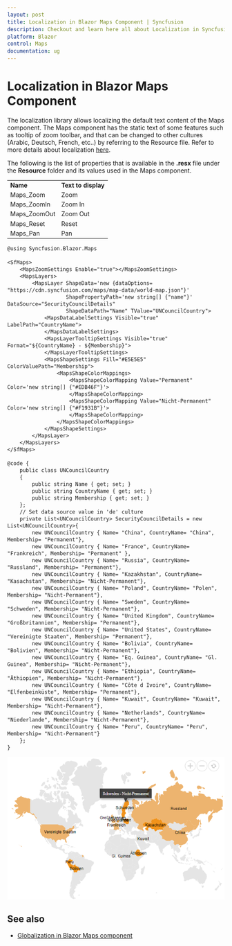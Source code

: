 ```yaml
---
layout: post
title: Localization in Blazor Maps Component | Syncfusion
description: Checkout and learn here all about Localization in Syncfusion Blazor Maps component and much more details.
platform: Blazor
control: Maps
documentation: ug
---
```


# Localization in Blazor Maps Component

The localization library allows localizing the default text content of the Maps component. The Maps component has the static text of some features such as tooltip of zoom toolbar, and that can be changed to other cultures (Arabic, Deutsch, French, etc..) by referring to the Resource file. Refer to more details about localization [here](https://blazor.syncfusion.com/documentation/common/localization/).

<!-- markdownlint-disable MD033 -->

The following is the list of properties that is available in the **.resx** file under the **Resource** folder and its values used in the Maps component.

<table>
<tr>
<td><b>Name</b></td>
<td><b>Text to display</b></td>
</tr>
<tr>
<td>Maps_Zoom</td>
<td>Zoom</td>
</tr>
<tr>
<td>Maps_ZoomIn</td>
<td>Zoom In</td>
</tr>
<tr>
<td>Maps_ZoomOut</td>
<td>Zoom Out</td>
</tr>
<tr>
<td>Maps_Reset</td>
<td>Reset</td>
</tr>
<tr>
<td>Maps_Pan</td>
<td>Pan</td>
</tr>
</table>

```cshtml
@using Syncfusion.Blazor.Maps

<SfMaps>
    <MapsZoomSettings Enable="true"></MapsZoomSettings>
    <MapsLayers>
        <MapsLayer ShapeData='new {dataOptions= "https://cdn.syncfusion.com/maps/map-data/world-map.json"}'
                   ShapePropertyPath='new string[] {"name"}' DataSource="SecurityCouncilDetails"
                   ShapeDataPath="Name" TValue="UNCouncilCountry">
            <MapsDataLabelSettings Visible="true" LabelPath="CountryName">
            </MapsDataLabelSettings>
            <MapsLayerTooltipSettings Visible="true" Format="${CountryName} - ${Membership}">
            </MapsLayerTooltipSettings>
            <MapsShapeSettings Fill="#E5E5E5" ColorValuePath="Membership">
                <MapsShapeColorMappings>
                    <MapsShapeColorMapping Value="Permanent" Color='new string[] {"#EDB46F"}'>
                    </MapsShapeColorMapping>
                    <MapsShapeColorMapping Value="Nicht-Permanent" Color='new string[] {"#F1931B"}'>
                    </MapsShapeColorMapping>
                </MapsShapeColorMappings>
            </MapsShapeSettings>
        </MapsLayer>
    </MapsLayers>
</SfMaps>

@code {
    public class UNCouncilCountry
    {
        public string Name { get; set; }
        public string CountryName { get; set; }
        public string Membership { get; set; }
    };
    // Set data source value in 'de' culture
    private List<UNCouncilCountry> SecurityCouncilDetails = new List<UNCouncilCountry>{
        new UNCouncilCountry { Name= "China", CountryName= "China", Membership= "Permanent"},
        new UNCouncilCountry { Name= "France", CountryName= "Frankreich", Membership= "Permanent" },
        new UNCouncilCountry { Name= "Russia", CountryName= "Russland", Membership= "Permanent"},
        new UNCouncilCountry { Name= "Kazakhstan", CountryName= "Kasachstan", Membership= "Nicht-Permanent"},
        new UNCouncilCountry { Name= "Poland", CountryName= "Polen", Membership= "Nicht-Permanent"},
        new UNCouncilCountry { Name= "Sweden", CountryName= "Schweden", Membership= "Nicht-Permanent"},
        new UNCouncilCountry { Name= "United Kingdom", CountryName= "Großbritannien", Membership= "Permanent"},
        new UNCouncilCountry { Name= "United States", CountryName= "Vereinigte Staaten", Membership= "Permanent"},
        new UNCouncilCountry { Name= "Bolivia", CountryName= "Bolivien", Membership= "Nicht-Permanent"},
        new UNCouncilCountry { Name= "Eq. Guinea", CountryName= "Gl. Guinea", Membership= "Nicht-Permanent"},
        new UNCouncilCountry { Name= "Ethiopia", CountryName= "Äthiopien", Membership= "Nicht-Permanent"},
        new UNCouncilCountry { Name= "Côte d Ivoire", CountryName= "Elfenbeinküste", Membership= "Permanent"},
        new UNCouncilCountry { Name= "Kuwait", CountryName= "Kuwait", Membership= "Nicht-Permanent"},
        new UNCouncilCountry { Name= "Netherlands", CountryName= "Niederlande", Membership= "Nicht-Permanent"},
        new UNCouncilCountry { Name= "Peru", CountryName= "Peru", Membership= "Nicht-Permanent"}
    };
}
```

![Maps with localization](./images/Localization/Localization.png)

## See also

* [Globalization in Blazor Maps component](https://blazor.syncfusion.com/documentation/maps/internationalization/)